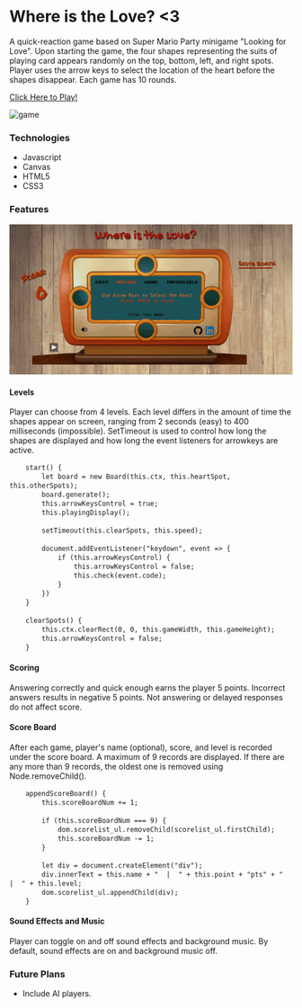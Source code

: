 # Where is the Love? <3

A quick-reaction game based on Super Mario Party minigame "Looking for Love". Upon starting the game, the four shapes representing the suits of playing card appears randomly on the top, bottom, left, and right spots. Player uses the arrow keys to select the location of the heart before the shapes disappear. Each game has 10 rounds.

[Click Here to Play!](https://hiuhin.github.io/WhereIsTheLove/)

![game](assets/gifs/game.gif)

### Technologies
* Javascript
* Canvas
* HTML5
* CSS3

### Features

![level](assets/gifs/levels.gif)

#### Levels
Player can choose from 4 levels. Each level differs in the amount of time the shapes appear on screen, ranging from 2 seconds (easy) to 400 milliseconds (impossible). SetTimeout is used to control how long the shapes are displayed and how long the event listeners for arrowkeys are active.

```
    start() {
        let board = new Board(this.ctx, this.heartSpot, this.otherSpots);
        board.generate();
        this.arrowKeysControl = true;
        this.playingDisplay();

        setTimeout(this.clearSpots, this.speed);

        document.addEventListener("keydown", event => {
            if (this.arrowKeysControl) {
                this.arrowKeysControl = false;
                this.check(event.code);
            }
        })
    }

    clearSpots() {
        this.ctx.clearRect(0, 0, this.gameWidth, this.gameHeight);
        this.arrowKeysControl = false;
    }

```


#### Scoring
Answering correctly and quick enough earns the player 5 points. Incorrect answers results in negative 5 points. Not answering or delayed responses do not affect score.

#### Score Board 
After each game, player's name (optional), score, and level is recorded under the score board. A maximum of 9 records are displayed. If there are any more than 9 records, the oldest one is removed using Node.removeChild().

``` 
    appendScoreBoard() {
        this.scoreBoardNum += 1;

        if (this.scoreBoardNum === 9) {
            dom.scorelist_ul.removeChild(scorelist_ul.firstChild);
            this.scoreBoardNum -= 1;
        }

        let div = document.createElement("div");
        div.innerText = this.name + "  |  " + this.point + "pts" + "  |  " + this.level;
        dom.scorelist_ul.appendChild(div);
    }
```

#### Sound Effects and Music

Player can toggle on and off sound effects and background music. By default, sound effects are on and background music off.

### Future Plans

* Include AI players.